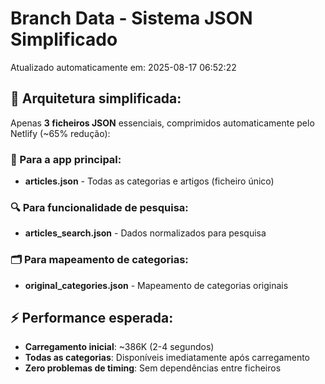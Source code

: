 # Branch Data - Sistema JSON Simplificado
Atualizado automaticamente em: 2025-08-17 06:52:22

## 🎯 Arquitetura simplificada:
Apenas **3 ficheiros JSON** essenciais, comprimidos automaticamente pelo Netlify (~65% redução):

### 📱 Para a app principal:
- **articles.json** - Todas as categorias e artigos (ficheiro único)

### 🔍 Para funcionalidade de pesquisa:
- **articles_search.json** - Dados normalizados para pesquisa

### 🗂️ Para mapeamento de categorias:
- **original_categories.json** - Mapeamento de categorias originais

## ⚡ Performance esperada:
- **Carregamento inicial**: ~386K (2-4 segundos)
- **Todas as categorias**: Disponíveis imediatamente após carregamento
- **Zero problemas de timing**: Sem dependências entre ficheiros
